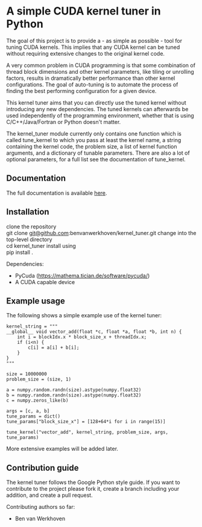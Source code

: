 
A simple CUDA kernel tuner in Python
====================================

The goal of this project is to provide a - as simple as possible - tool
for tuning CUDA kernels. This implies that any CUDA kernel can be tuned
without requiring extensive changes to the original kernel code.

A very common problem in CUDA programming is that some combination of
thread block dimensions and other kernel parameters, like tiling or
unrolling factors, results in dramatically better performance than other
kernel configurations. The goal of auto-tuning is to automate the
process of finding the best performing configuration for a given device.

This kernel tuner aims that you can directly use the tuned kernel
without introducing any new dependencies. The tuned kernels can
afterwards be used independently of the programming environment, whether
that is using C/C++/Java/Fortran or Python doesn't matter.

The kernel_tuner module currently only contains one function which is called
tune_kernel to which you pass at least the kernel name, a string
containing the kernel code, the problem size, a list of kernel function
arguments, and a dictionary of tunable parameters. There are also a lot
of optional parameters, for a full list see the documentation of
tune_kernel.

Documentation
-------------
The full documentation is available [here](http://benvanwerkhoven.github.io/kernel_tuner/sphinxdoc/html/index.html).

Installation
------------
clone the repository  
    git clone git@github.com:benvanwerkhoven/kernel_tuner.git
change into the top-level directory  
    cd kernel_tuner
install using  
    pip install .

Dependencies:
 * PyCuda (https://mathema.tician.de/software/pycuda/)
 * A CUDA capable device

Example usage
-------------
The following shows a simple example use of the kernel tuner:

    kernel_string = """
    __global__ void vector_add(float *c, float *a, float *b, int n) {
        int i = blockIdx.x * block_size_x + threadIdx.x;
        if (i<n) {
            c[i] = a[i] + b[i];
        }
    }
    """

    size = 10000000
    problem_size = (size, 1)

    a = numpy.random.randn(size).astype(numpy.float32)
    b = numpy.random.randn(size).astype(numpy.float32)
    c = numpy.zeros_like(b)

    args = [c, a, b]
    tune_params = dict()
    tune_params["block_size_x"] = [128+64*i for i in range(15)]

    tune_kernel("vector_add", kernel_string, problem_size, args, tune_params)

More extensive examples will be added later.



Contribution guide
------------------
The kernel tuner follows the Google Python style guide. If you want to
contribute to the project please fork it, create a branch including
your addition, and create a pull request.

Contributing authors so far:
* Ben van Werkhoven



